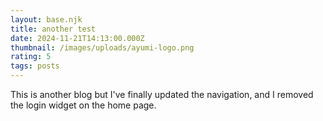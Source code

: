 ```yaml
---
layout: base.njk
title: another test
date: 2024-11-21T14:13:00.000Z
thumbnail: /images/uploads/ayumi-logo.png
rating: 5
tags: posts
---
```

This is another blog but I've finally updated the navigation, and I removed the login widget on the home page.
